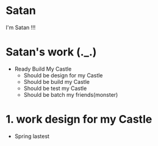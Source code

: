 # Satan
I'm Satan !!!

# Satan's work (._.)
* Ready Build My Castle
  - Should be design for my Castle
  - Should be build my Castle
  - Should be test my Castle
  - Should be batch my friends(monster)
 
# 1. work design for my Castle
  - Spring lastest

 
